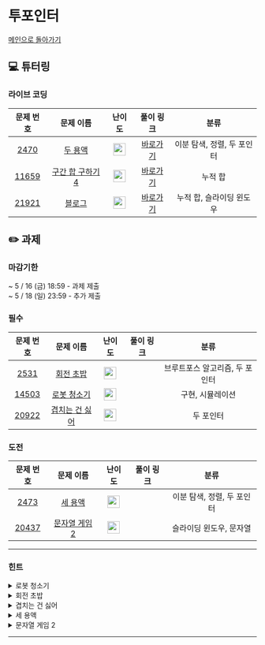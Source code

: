 # 투포인터
[메인으로 돌아가기](https://github.com/Altu-Bitu-8/Notice) 
## 💻 튜터링 
### 라이브 코딩
| 문제 번호 | 문제 이름 | 난이도 | 풀이 링크 | 분류 |
| :-: | :-: | :-: | :-: | :-: |
| [2470](https://www.acmicpc.net/problem/2470) | [두 용액](https://www.acmicpc.net/problem/2470) | <img height="25px" width="25px" src="https://static.solved.ac/tier_small/11.svg"/> |[바로가기](https://github.com/Altu-Bitu-8/Notice/blob/main/11_%ED%88%AC%ED%8F%AC%EC%9D%B8%ED%84%B0/%EB%9D%BC%EC%9D%B4%EB%B8%8C%EC%BD%94%EB%94%A9/2470.cpp) | 이분 탐색, 정렬, 두 포인터 |
| [11659](https://www.acmicpc.net/problem/11659) | [구간 합 구하기 4](https://www.acmicpc.net/problem/11659) | <img height="25px" width="25px" src="https://static.solved.ac/tier_small/8.svg"/> | [바로가기](https://github.com/Altu-Bitu-8/Notice/blob/main/11_%ED%88%AC%ED%8F%AC%EC%9D%B8%ED%84%B0/%EB%9D%BC%EC%9D%B4%EB%B8%8C%EC%BD%94%EB%94%A9/11659.cpp) | 누적 합 |
| [21921](https://www.acmicpc.net/problem/21921) | [블로그](https://www.acmicpc.net/problem/21921) | <img height="25px" width="25px" src="https://static.solved.ac/tier_small/8.svg"/> | [바로가기](https://github.com/Altu-Bitu-8/Notice/blob/main/11_%ED%88%AC%ED%8F%AC%EC%9D%B8%ED%84%B0/%EB%9D%BC%EC%9D%B4%EB%B8%8C%EC%BD%94%EB%94%A9/21921.cpp) | 누적 합, 슬라이딩 윈도우 |
## ✏️ 과제 
### 마감기한
~ 5 / 16 (금) 18:59 - 과제 제출 </br>
~ 5 / 18 (일) 23:59 - 추가 제출 </br>
### 필수
| 문제 번호 | 문제 이름 | 난이도 | 풀이 링크 | 분류 |
| :-: | :-: | :-: | :-: | :-: |
| [2531](https://www.acmicpc.net/problem/2531) | [회전 초밥](https://www.acmicpc.net/problem/2531) | <img height="25px" width="25px" src="https://static.solved.ac/tier_small/10.svg"/> |  | 브루트포스 알고리즘, 두 포인터 |
| [14503](https://www.acmicpc.net/problem/14503) | [로봇 청소기](https://www.acmicpc.net/problem/14503) | <img height="25px" width="25px" src="https://static.solved.ac/tier_small/11.svg"/> |  | 구현, 시뮬레이션 |
| [20922](https://www.acmicpc.net/problem/20922) | [겹치는 건 싫어](https://www.acmicpc.net/problem/20922) | <img height="25px" width="25px" src="https://static.solved.ac/tier_small/10.svg"/> |  | 두 포인터 |
### 도전
| 문제 번호 | 문제 이름 | 난이도 | 풀이 링크 | 분류 |
| :-: | :-: | :-: | :-: | :-: |
| [2473](https://www.acmicpc.net/problem/2473) | [세 용액](https://www.acmicpc.net/problem/2473) | <img height="25px" width="25px" src="https://static.solved.ac/tier_small/13.svg"/> |  | 이분 탐색, 정렬, 두 포인터 |
| [20437](https://www.acmicpc.net/problem/20437) | [문자열 게임 2](https://www.acmicpc.net/problem/20437) | <img height="25px" width="25px" src="https://static.solved.ac/tier_small/11.svg"/> |  | 슬라이딩 윈도우, 문자열 |
---
 ### 힌트
<details><summary>로봇 청소기</summary><div markdown="1">&nbsp;&nbsp;&nbsp;&nbsp;청소할 공간이 없을 때까지 계속해서 청소하는 방식이네요. 배웠던 알고리즘과 비슷해보이지 않나요? 방향에 유의하여 풀어보아요.</div></details>
<details><summary>회전 초밥</summary><div markdown="1">&nbsp;&nbsp;&nbsp;&nbsp;예외 상황은 먼저 고려하는 게 좋아요. 쿠폰으로 먹을 수 있는 초밥부터 먹는 건 어떤가요?? 그리고 윈도우를 움직일 때마다 가짓수를 잘 세어보아요!</div></details>
<details><summary>겹치는 건 싫어</summary><div markdown="1">&nbsp;&nbsp;&nbsp;&nbsp;연속 부분 수열의 범위를 차근차근 하나씩 늘려가 보아요. 현재 부분 수열 내에 각 숫자가 몇 개씩 있는지 잘 세어야 해요.</div></details>
<details><summary>세 용액</summary><div markdown="1">&nbsp;&nbsp;&nbsp;&nbsp;용액이 3개니 포인터가 세 개나 필요할 것 같네요. 두 개의 포인터만 사용하면서 투 포인터 문제처럼 풀 수는 없을까요??</div></details>
<details><summary>문자열 게임 2</summary><div markdown="1">&nbsp;&nbsp;&nbsp;&nbsp;주어진 문자열을 그대로 탐색하기는 어려워 보여요. 문자별로 따로 탐색해 보는 건 어떤가요?</div></details>

---
